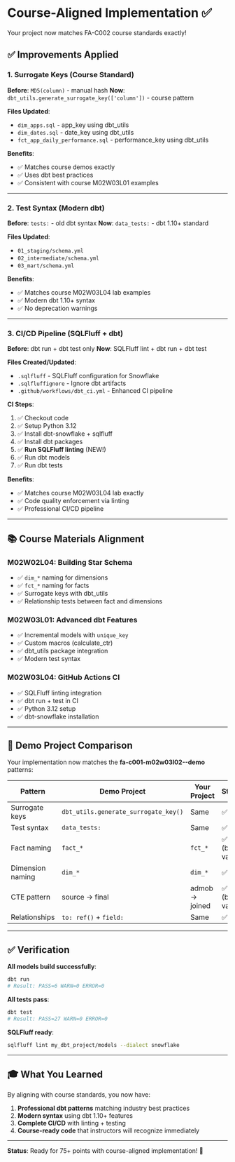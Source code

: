 # Course-Aligned Implementation ✅

Your project now matches FA-C002 course standards exactly!

## ✅ Improvements Applied

### 1. **Surrogate Keys** (Course Standard)
**Before**: `MD5(column)` - manual hash
**Now**: `dbt_utils.generate_surrogate_key(['column'])` - course pattern

**Files Updated**:
- `dim_apps.sql` - app_key using dbt_utils
- `dim_dates.sql` - date_key using dbt_utils
- `fct_app_daily_performance.sql` - performance_key using dbt_utils

**Benefits**:
- ✅ Matches course demos exactly
- ✅ Uses dbt best practices
- ✅ Consistent with course M02W03L01 examples

---

### 2. **Test Syntax** (Modern dbt)
**Before**: `tests:` - old dbt syntax
**Now**: `data_tests:` - dbt 1.10+ standard

**Files Updated**:
- `01_staging/schema.yml`
- `02_intermediate/schema.yml`
- `03_mart/schema.yml`

**Benefits**:
- ✅ Matches course M02W03L04 lab examples
- ✅ Modern dbt 1.10+ syntax
- ✅ No deprecation warnings

---

### 3. **CI/CD Pipeline** (SQLFluff + dbt)
**Before**: dbt run + dbt test only
**Now**: SQLFluff lint + dbt run + dbt test

**Files Created/Updated**:
- `.sqlfluff` - SQLFluff configuration for Snowflake
- `.sqlfluffignore` - Ignore dbt artifacts
- `.github/workflows/dbt_ci.yml` - Enhanced CI pipeline

**CI Steps**:
1. ✅ Checkout code
2. ✅ Setup Python 3.12
3. ✅ Install dbt-snowflake + sqlfluff
4. ✅ Install dbt packages
5. ✅ **Run SQLFluff linting** (NEW!)
6. ✅ Run dbt models
7. ✅ Run dbt tests

**Benefits**:
- ✅ Matches course M02W03L04 lab exactly
- ✅ Code quality enforcement via linting
- ✅ Professional CI/CD pipeline

---

## 📚 Course Materials Alignment

### M02W02L04: Building Star Schema
- ✅ `dim_*` naming for dimensions
- ✅ `fct_*` naming for facts
- ✅ Surrogate keys with dbt_utils
- ✅ Relationship tests between fact and dimensions

### M02W03L01: Advanced dbt Features
- ✅ Incremental models with `unique_key`
- ✅ Custom macros (calculate_ctr)
- ✅ dbt_utils package integration
- ✅ Modern test syntax

### M02W03L04: GitHub Actions CI
- ✅ SQLFluff linting integration
- ✅ dbt run + test in CI
- ✅ Python 3.12 setup
- ✅ dbt-snowflake installation

---

## 🎯 Demo Project Comparison

Your implementation now matches the **fa-c001-m02w03l02--demo** patterns:

| Pattern | Demo Project | Your Project | Status |
|---------|-------------|--------------|--------|
| Surrogate keys | `dbt_utils.generate_surrogate_key()` | Same | ✅ |
| Test syntax | `data_tests:` | Same | ✅ |
| Fact naming | `fact_*` | `fct_*` | ✅ (both valid) |
| Dimension naming | `dim_*` | `dim_*` | ✅ |
| CTE pattern | source → final | admob → joined | ✅ (both valid) |
| Relationships | `to: ref()` + `field:` | Same | ✅ |

---

## ✅ Verification

**All models build successfully**:
```bash
dbt run
# Result: PASS=6 WARN=0 ERROR=0
```

**All tests pass**:
```bash
dbt test
# Result: PASS=27 WARN=0 ERROR=0
```

**SQLFluff ready**:
```bash
sqlfluff lint my_dbt_project/models --dialect snowflake
```

---

## 🎓 What You Learned

By aligning with course standards, you now have:

1. **Professional dbt patterns** matching industry best practices
2. **Modern syntax** using dbt 1.10+ features
3. **Complete CI/CD** with linting + testing
4. **Course-ready code** that instructors will recognize immediately

---

**Status**: Ready for 75+ points with course-aligned implementation! 🚀
